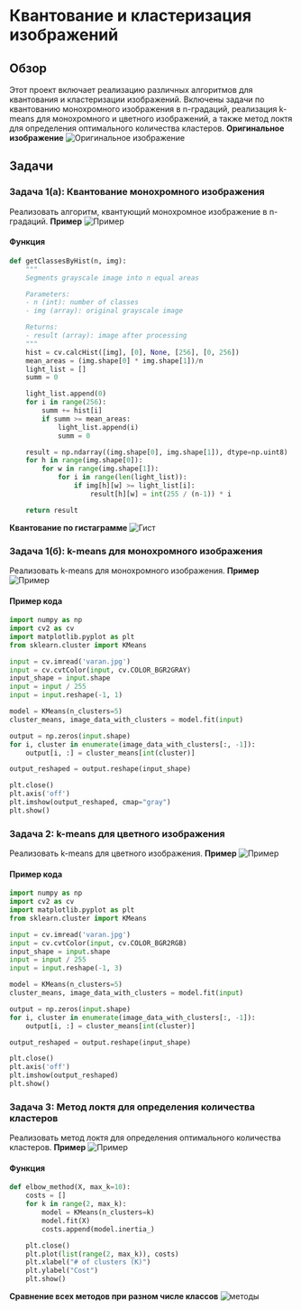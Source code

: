 # Квантование и кластеризация изображений

## Обзор
Этот проект включает реализацию различных алгоритмов для квантования и кластеризации изображений. Включены задачи по квантованию монохромного изображения в n-градаций, реализация k-means для монохромного и цветного изображений, а также метод локтя для определения оптимального количества кластеров.
**Оригинальное изображение** ![Оригинальное изображение](https://github.com/ann04ka/Segmentation_cvlab/blob/1/varan.jpg)



## Задачи

### Задача 1(а): Квантование монохромного изображения
Реализовать алгоритм, квантующий монохромное изображение в n-градаций.
**Пример** ![Пример](https://github.com/ann04ka/Segmentation_cvlab/blob/1/11.png)

#### Функция
```python
def getClassesByHist(n, img):
    """
    Segments grayscale image into n equal areas

    Parameters:
    - n (int): number of classes
    - img (array): original grayscale image

    Returns:
    - result (array): image after processing
    """
    hist = cv.calcHist([img], [0], None, [256], [0, 256])
    mean_areas = (img.shape[0] * img.shape[1])/n
    light_list = []
    summ = 0

    light_list.append(0)
    for i in range(256):
        summ += hist[i]
        if summ >= mean_areas:
            light_list.append(i)
            summ = 0

    result = np.ndarray((img.shape[0], img.shape[1]), dtype=np.uint8)
    for h in range(img.shape[0]):
        for w in range(img.shape[1]):
            for i in range(len(light_list)):
                if img[h][w] >= light_list[i]:
                    result[h][w] = int(255 / (n-1)) * i

    return result
```
**Квантование по гистаграмме** ![Гист](https://github.com/ann04ka/Segmentation_cvlab/blob/cfc45ed6ecf1ef12125b54a398f6bc171543f5e9/%D0%A1%D0%BD%D0%B8%D0%BC%D0%BE%D0%BA1.PNG)

### Задача 1(б): k-means для монохромного изображения
Реализовать k-means для монохромного изображения.
**Пример** ![Пример](https://github.com/ann04ka/Segmentation_cvlab/blob/1/1.png)

#### Пример кода
```python
import numpy as np
import cv2 as cv
import matplotlib.pyplot as plt
from sklearn.cluster import KMeans

input = cv.imread('varan.jpg')
input = cv.cvtColor(input, cv.COLOR_BGR2GRAY)
input_shape = input.shape
input = input / 255
input = input.reshape(-1, 1)

model = KMeans(n_clusters=5)
cluster_means, image_data_with_clusters = model.fit(input)

output = np.zeros(input.shape)
for i, cluster in enumerate(image_data_with_clusters[:, -1]):
    output[i, :] = cluster_means[int(cluster)]

output_reshaped = output.reshape(input_shape)

plt.close()
plt.axis('off')
plt.imshow(output_reshaped, cmap="gray")
plt.show()
```

### Задача 2: k-means для цветного изображения
Реализовать k-means для цветного изображения.
**Пример** ![Пример](https://github.com/ann04ka/Segmentation_cvlab/blob/1/2.png)

#### Пример кода
```python
import numpy as np
import cv2 as cv
import matplotlib.pyplot as plt
from sklearn.cluster import KMeans

input = cv.imread('varan.jpg')
input = cv.cvtColor(input, cv.COLOR_BGR2RGB)
input_shape = input.shape
input = input / 255
input = input.reshape(-1, 3)

model = KMeans(n_clusters=5)
cluster_means, image_data_with_clusters = model.fit(input)

output = np.zeros(input.shape)
for i, cluster in enumerate(image_data_with_clusters[:, -1]):
    output[i, :] = cluster_means[int(cluster)]

output_reshaped = output.reshape(input_shape)

plt.close()
plt.axis('off')
plt.imshow(output_reshaped)
plt.show()
```

### Задача 3: Метод локтя для определения количества кластеров
Реализовать метод локтя для определения оптимального количества кластеров.
**Пример** ![Пример](https://github.com/ann04ka/Segmentation_cvlab/blob/1/3.png)

#### Функция
```python
def elbow_method(X, max_k=10):
    costs = []
    for k in range(2, max_k):
        model = KMeans(n_clusters=k)
        model.fit(X)
        costs.append(model.inertia_)

    plt.close()
    plt.plot(list(range(2, max_k)), costs)
    plt.xlabel("# of clusters (K)")
    plt.ylabel("Cost")
    plt.show()
```
**Сравнение всех методов при разном числе классов** ![методы](https://github.com/ann04ka/Segmentation_cvlab/blob/cfc45ed6ecf1ef12125b54a398f6bc171543f5e9/%D0%A1%D0%BD%D0%B8%D0%BC%D0%BE%D0%BA2.PNG)
